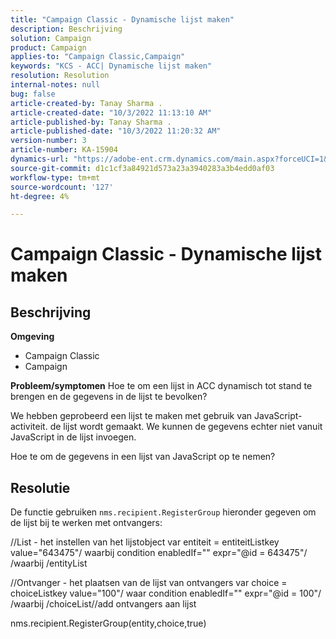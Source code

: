 ```yaml
---
title: "Campaign Classic - Dynamische lijst maken"
description: Beschrijving
solution: Campaign
product: Campaign
applies-to: "Campaign Classic,Campaign"
keywords: "KCS - ACC| Dynamische lijst maken"
resolution: Resolution
internal-notes: null
bug: false
article-created-by: Tanay Sharma .
article-created-date: "10/3/2022 11:13:10 AM"
article-published-by: Tanay Sharma .
article-published-date: "10/3/2022 11:20:32 AM"
version-number: 3
article-number: KA-15904
dynamics-url: "https://adobe-ent.crm.dynamics.com/main.aspx?forceUCI=1&pagetype=entityrecord&etn=knowledgearticle&id=06e6a659-0c43-ed11-bba2-0022480868ff"
source-git-commit: d1c1cf3a84921d573a23a3940283a3b4edd0af03
workflow-type: tm+mt
source-wordcount: '127'
ht-degree: 4%

---
```


# Campaign Classic - Dynamische lijst maken

## Beschrijving

<b>Omgeving</b>
- Campaign Classic
- Campaign



<b>Probleem/symptomen</b>
Hoe te om een lijst in ACC dynamisch tot stand te brengen en de gegevens in de lijst te bevolken?

We hebben geprobeerd een lijst te maken met gebruik van JavaScript-activiteit. de lijst wordt gemaakt. We kunnen de gegevens echter niet vanuit JavaScript in de lijst invoegen.

Hoe te om de gegevens in een lijst van JavaScript op te nemen?


## Resolutie


De functie gebruiken `nms.recipient.RegisterGroup` hieronder gegeven om de lijst bij te werken met ontvangers:



//List - het instellen van het lijstobject var entiteit = entiteitListkey value=&quot;643475&quot;/ waarbij condition enabledIf=&quot;&quot; expr=&quot;@id = 643475&quot;/ /waarbij /entityList



//Ontvanger - het plaatsen van de lijst van ontvangers var choice = choiceListkey value=&quot;100&quot;/ waar condition enabledIf=&quot;&quot; expr=&quot;@id = 100&quot;/ /waarbij /choiceList//add ontvangers aan lijst

nms.recipient.RegisterGroup(entity,choice,true)
